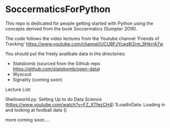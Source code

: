 # SoccermaticsForPython
This repo is dedicated for people getting started with Python using the concepts derived from the book Soccermatics (Sumpter 2016).

The code follows the video lectures from the Youtube channel 'Friends of Tracking'
https://www.youtube.com/channel/UCUBFJYcag8j2rm_9HkrrA7w

You should put the freely availbale data in the directories: 

- Statsbomb (sourced from the Github repo https://github.com/statsbomb/open-data)
- Wyscout
- Signality (coming soon)

Lecture List:

0helloworld.py: Setting Up to do Data Science (https://www.youtube.com/watch?v=FZ_XTfezCH4)
1LoadInData: Loading in and looking at football data ()

more coming soon....


